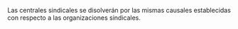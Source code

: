 Las centrales sindicales se disolverán por las mismas causales establecidas con respecto a las organizaciones sindicales.